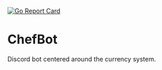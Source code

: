 [![Go Report Card](https://goreportcard.com/badge/github.com/santichu95/ChefBot)](https://goreportcard.com/report/github.com/santichu95/ChefBot)

# ChefBot
Discord bot centered around the currency system.
